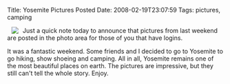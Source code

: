 Title: Yosemite Pictures Posted
Date: 2008-02-19T23:07:59
Tags: pictures, camping


<a href="http://www.michaeljaylissner.com/index.php?q=gallery&g2_itemId=4308"><img src="/files/images/Yosemite%20Cover%20Pic.JPG" align="left" hspace="10"></a> Just a quick note today to announce that pictures from last weekend are posted in the photo area for those of you that have logins. 

It was a fantastic weekend. Some friends and I decided to go to Yosemite to go hiking, show shoeing and camping. All in all, Yosemite remains one of the most beautiful places on earth. The pictures are impressive, but they still can't tell the whole story. Enjoy.<!--break-->